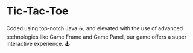 # Tic-Tac-Toe
Coded using top-notch Java ☕️, and elevated with the use of advanced technologies like Game Frame and Game Panel, our game offers a super interactive experience. 🕹️
